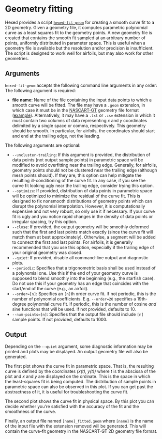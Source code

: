 # Geometry fitting
Hexed provides a script
[`hexed-fit-geom`](https://github.gatech.edu/ARTLab/hexed/blob/master/script/hexed-fit-geom)
for creating a smooth curve fit to a 2D geometry.
Given a geometry file, it computes parametric polynomial curve as a least squares fit to the geometry points.
A new geometry file is created that contains the smooth fit sampled at an arbitrary number of points, uniformly distributed in parameter space.
This is useful when a geometry file is available but the resolution and/or precision is insufficient.
The script is designed to work well for airfoils, but may also work for other geometries.

## Arguments
`hexed-fit-geom` accepts the following command line arguments in any order:
The following argument is required:
- **file name:** Name of the file containing the input data points to which a smooth curve will be fitted.
  The file may have a  `.geom` extension, in which case it must be in the [NASCART-GT](https://github.gatech.edu/ARTLab/NASCART-GT)
  geometry file format ([example](https://github.gatech.edu/ARTLab/NASCART-GT/blob/master/Examples/RAE2822_airfoil/RAE2822.geom)).
  Alternatively, it may have a `.txt` or `.csv` extension in which it must contain two columns of data representing *x* and  *y* coordinates
  delimited by a single space or comma, respectively.
  This geometry should be smooth.
  In particular, for airfoils, the coordinates should start and end at the trailing edge, not the leading.

The following arguments are optional:
- `--uncluster-trailing`: If this argument is provided, the distribution of data points (not output sample points) in parametric space will be modified
  to avoid overfitting near the trailing edge.
  Generally, for airfoils, geometry points should not be clustered near the trailing edge (although mesh points should).
  If they are, this option can help mitigate the resulting ill-conditioning of the curve fit.
  In any case, if you see the curve fit looking ugly near the trailing edge, consider trying this option.
- `--optimize`: If provided, distribution of data points in parametric space will be optimized to minimize the residual of the curve fit.
  This is designed to fix nonsmooth distributions of geometry points which can disrupt the polynomial interpolation.
  However, it is computationally expensive and not very robust, so only use it if necessary.
  If your curve fit is ugly and you notice rapid changes in the density of data points or irregular spacing, try this option.
- `--close`: If provided, the output geometry will be smoothly deformed such that the first and last points match exactly
  (since the curve fit will match them at best approximately).
  Otherwise, a segment will be added to connect the first and last points.
  For airfoils, it is generally recommended that you use this option, especially if the trailing edge of your original geometry was closed.
- `--quiet`: If provided, disable all command-line output and diagnostic plots.
- `--periodic`: Specifies that a trigonometric basis shall be used instead of a polynomial one.
  Use this if the end of your geometry curve is supposed to blend smoothly into the beginning (e.g., the starfish case).
  Do not use this if your geometry has an edge that coincides with the start/end of the curve (e.g., an airfoil).
- `--order=[n]`: Specifies an `[n]`th order curve fit.
  If not periodic, this is the number of polynomial coefficients.
  E.g. `--order=20` specifies a 19th-degree polynomial curve fit.
  If periodic, this is the number of cosine *and* sine functions that will be used.
  If not provided, defaults to 10.
- `--num-points=[n]`: Specifies that the output file should include `[n]` sample points.
  If not provided, defaults to 1000.

## Output
Depending on the `--quiet` argument, some diagnostic information may be printed and plots may be displayed.
An output geometry file will also be generated.

The first plot shows the curve fit in parametric space.
That is, the resulting curve is defined by the coordinates *(x(t), y(t))* where *t* is the abscissa of the plot and *x* and *y* are displayed on the ordinate.
This is the space in which the least-squares fit is being computed.
The distribution of sample points in parametric space can also be observed in this plot.
If you can get past the abstractness of it, it is useful for troubleshooting the curve fit.

The second plot shows the curve fit in physical space.
By this plot you can decide whether you're satisfied with the accuracy of the fit and the smoothness of the curve.

Finally, an output file named `[name]_fitted.geom` where `[name]` is the name of the input file with the extension removed will be generated.
This will contain the curve-fit geometry in the NASCART-GT 2D geometry file format.
